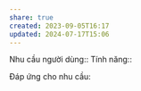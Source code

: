 ```yaml
---
share: true
created: 2023-09-05T16:17
updated: 2024-07-17T15:06
---
```

Nhu cầu người dùng::
Tính năng::

Đáp ứng cho nhu cầu:
